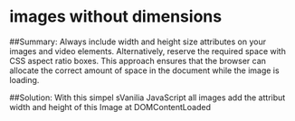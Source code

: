 # images without dimensions 

##Summary: Always include width and height size attributes on your images and video elements. Alternatively, reserve the required space with CSS aspect ratio boxes. This approach ensures that the browser can allocate the correct amount of space in the document while the image is loading.

##Solution:
With this simpel sVanilia JavaScript all images add the attribut width and height of this Image at DOMContentLoaded 
